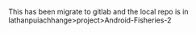 This has been migrate to gitlab and the local repo is in lathanpuiachhange>project>Android-Fisheries-2
